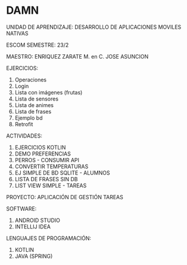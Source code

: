 # DAMN
UNIDAD DE APRENDIZAJE: DESARROLLO DE APLICACIONES MOVILES NATIVAS	

ESCOM 
SEMESTRE: 23/2

MAESTRO: ENRIQUEZ ZARATE M. en C. JOSE ASUNCION

EJERCICIOS:

1. Operaciones 
2. Login 
3. Lista con imágenes (frutas)
4. Lista de sensores
5. Lista de animes
6. Lista de frases 
7. Ejemplo bd
8. Retrofit 

ACTIVIDADES:

1. EJERCICIOS KOTLIN
2. DEMO PREFERENCIAS
3. PERROS - CONSUMIR API
4. CONVERTIR TEMPERATURAS
5. EJ SIMPLE DE BD SQLITE - ALUMNOS
6. LISTA DE FRASES SIN DB
7. LIST VIEW SIMPLE - TAREAS

PROYECTO: APLICACIÓN DE GESTIÓN TAREAS

SOFTWARE:
1. ANDROID STUDIO
2. INTELLIJ IDEA

LENGUAJES DE PROGRAMACIÓN:
1. KOTLIN
2. JAVA (SPRING)

